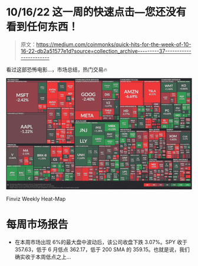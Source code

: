 # 10/16/22 这一周的快速点击—您还没有看到任何东西！

> 原文：<https://medium.com/coinmonks/quick-hits-for-the-week-of-10-16-22-db2a51577e1d?source=collection_archive---------37----------------------->

看过这部恐怖电影…，市场总结，热门交易🔥

![](img/e51b51d19c00310e6b8fb46613d744fd.png)

Finviz Weekly Heat-Map

# 每周市场报告

*   在本周市场出现 6%的最大盘中波动后，该公司收盘下跌 3.07%。SPY 收于 357.63，低于 6 月低点 362.17，低于 200 SMA 的 359.15。也就是说，我们确实收于本周低点之上…
